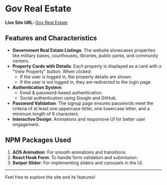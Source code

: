 # Gov Real Estate

**Live Site URL:** [Gov Real Estate](https://gov-real-estate.web.app/)

## Features and Characteristics

- **Government Real Estate Listings**: The website showcases properties like military bases, courthouses, libraries, public parks, and community centers.
- **Property Cards with Details**: Each property is displayed as a card with a "View Property" button. When clicked:
  - If the user is logged in, the property details are shown.
  - If the user is not logged in, they are redirected to the login page.
- **Authentication System**:
  - Email & password-based authentication.
  - Social authentication using Google and GitHub.
- **Password Validation**: The signup page ensures passwords meet the criteria of at least one uppercase letter, one lowercase letter, and a minimum length of 6 characters.
- **Interactive Design**: Animations and responsive UI for better user engagement.

## NPM Packages Used

1. **AOS Animation**: For smooth animations and transitions.
2. **React Hook Form**: To handle form validation and submission.
3. **Swiper Slider**: For implementing sliders and carousels in the UI.

---

Feel free to explore the site and its features!
